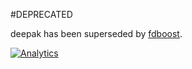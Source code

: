 #DEPRECATED

deepak has been superseded by [fdboost](https://github.com/frisB/fdboost).

[![Analytics](https://ga-beacon.appspot.com/UA-40562957-9/deepak/readme)](https://github.com/igrigorik/ga-beacon)
